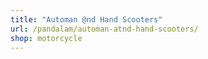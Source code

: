 ```yaml
---
title: "Automan @nd Hand Scooters"
url: /pandalam/automan-atnd-hand-scooters/
shop: motorcycle
---
```

